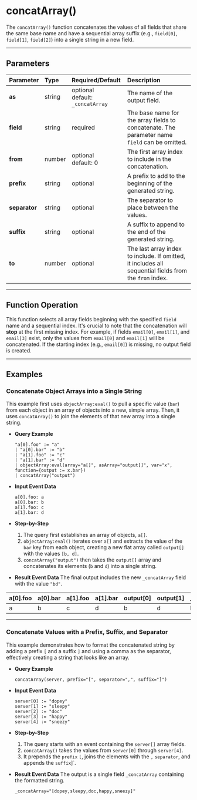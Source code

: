 # concatArray()

The `concatArray()` function concatenates the values of all fields that share the same base name and have a sequential array suffix (e.g., `field[0]`, `field[1]`, `field[2]`) into a single string in a new field.

***

## Parameters

| Parameter | Type | Required/Default | Description |
| :--- | :--- | :--- | :--- |
| **as** | string | optional <br> default: `_concatArray` | The name of the output field. |
| **field** | string | required | The base name for the array fields to concatenate. The parameter name `field` can be omitted. |
| **from** | number | optional <br> default: 0 | The first array index to include in the concatenation. |
| **prefix** | string | optional | A prefix to add to the beginning of the generated string. |
| **separator**| string | optional | The separator to place between the values. |
| **suffix** | string | optional | A suffix to append to the end of the generated string. |
| **to** | number | optional | The last array index to include. If omitted, it includes all sequential fields from the `from` index. |

***

## Function Operation

This function selects all array fields beginning with the specified `field` name and a sequential index. It's crucial to note that the concatenation will **stop** at the first missing index. For example, if fields `email[0]`, `email[1]`, and `email[3]` exist, only the values from `email[0]` and `email[1]` will be concatenated. If the starting index (e.g., `email[0]`) is missing, no output field is created.

***

## Examples

### Concatenate Object Arrays into a Single String

This example first uses `objectArray:eval()` to pull a specific value (`bar`) from each object in an array of objects into a new, simple array. Then, it uses `concatArray()` to join the elements of that new array into a single string.

* **Query Example**
    ```
    "a[0].foo" := "a"
    | "a[0].bar" := "b"
    | "a[1].foo" := "c"
    | "a[1].bar" := "d"
    | objectArray:eval(array="a[]", asArray="output[]", var="x", function={output := x.bar})
    | concatArray("output")
    ```

* **Input Event Data**
    ```
    a[0].foo: a
    a[0].bar: b
    a[1].foo: c
    a[1].bar: d
    ```

* **Step-by-Step**
    1.  The query first establishes an array of objects, `a[]`.
    2.  `objectArray:eval()` iterates over `a[]` and extracts the value of the `bar` key from each object, creating a new flat array called `output[]` with the values `[b, d]`.
    3.  `concatArray("output")` then takes the `output[]` array and concatenates its elements (`b` and `d`) into a single string.

* **Result Event Data**
    The final output includes the new `_concatArray` field with the value `"bd"`.

| a[0].foo | a[0].bar | a[1].foo | a[1].bar | output[0] | output[1] | _concatArray |
| :--- | :--- | :--- | :--- | :--- | :--- | :--- |
| a | b | c | d | b | d | bd |

---

### Concatenate Values with a Prefix, Suffix, and Separator

This example demonstrates how to format the concatenated string by adding a prefix `[` and a suffix `]` and using a comma as the separator, effectively creating a string that looks like an array.

* **Query Example**
    ```
    concatArray(server, prefix="[", separator=",", suffix="]")
    ```

* **Input Event Data**
    ```
    server[0] := "dopey"
    server[1] := "sleepy"
    server[2] := "doc"
    server[3] := "happy"
    server[4] := "sneezy"
    ```

* **Step-by-Step**
    1.  The query starts with an event containing the `server[]` array fields.
    2.  `concatArray()` takes the values from `server[0]` through `server[4]`.
    3.  It prepends the `prefix` `[`, joins the elements with the `,` `separator`, and appends the `suffix`]`.

* **Result Event Data**
    The output is a single field `_concatArray` containing the formatted string.
    ```
    _concatArray="[dopey,sleepy,doc,happy,sneezy]"
    ```